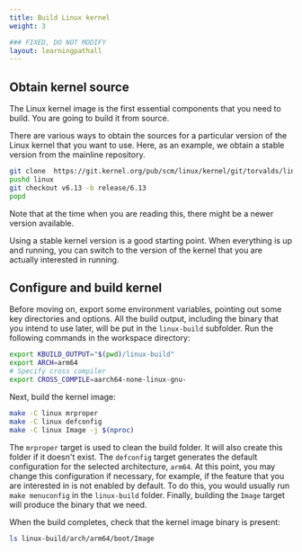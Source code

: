 ```yaml
---
title: Build Linux kernel
weight: 3

### FIXED, DO NOT MODIFY
layout: learningpathall
---
```


## Obtain kernel source

The Linux kernel image is the first essential components that you need to build. You are going to build it from source.

There are various ways to obtain the sources for a particular version of the Linux kernel that you want to use. Here, as an example, we obtain a stable
version from the mainline repository.

```bash
git clone  https://git.kernel.org/pub/scm/linux/kernel/git/torvalds/linux.git
pushd linux
git checkout v6.13 -b release/6.13
popd
```

Note that at the time when you are reading this, there might be a newer version
available.

Using a stable kernel version is a good starting point. When everything is up
and running, you can switch to the version of the kernel that you are actually
interested in running.

## Configure and build kernel

Before moving on, export some environment variables, pointing out some key directories and options.
All the build output, including the binary that you intend to use later, will be put in
the `linux-build` subfolder. Run the following commands in the workspace directory:


```bash
export KBUILD_OUTPUT="$(pwd)/linux-build"
export ARCH=arm64
# Specify cross compiler
export CROSS_COMPILE=aarch64-none-linux-gnu-
````

Next, build the kernel image:
```bash
make -C linux mrproper
make -C linux defconfig
make -C linux Image -j $(nproc)
```

The `mrproper` target is used to clean the build folder. It will also create
this folder if it doesn't exist. The `defconfig` target generates the default
configuration for the selected architecture, `arm64`. At this point, you may
change this configuration if necessary, for example, if the feature that you
are interested in is not enabled by default. To do this, you would usually run
`make menuconfig` in the `linux-build` folder. Finally, building the `Image`
target will produce the binary that we need.

When the build completes, check that the kernel image binary is present:

```bash
ls linux-build/arch/arm64/boot/Image
```

